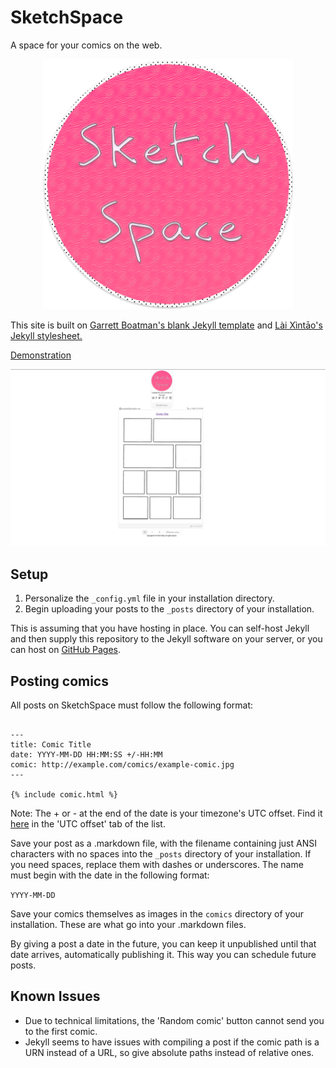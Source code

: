 # SketchSpace
A space for your comics on the web.
<center><a href="https://github.com/EmilSayahi/SketchSpace"><img src="https://github.com/EmilSayahi/SketchSpace/raw/master/img/logo_cropped.png" height="400" width="400"></img></a></center>

This site is built on [Garrett Boatman's blank Jekyll template](https://github.com/garrettboatman/Blank-Theme-Jekyll) and [Lài Xìntāo's Jekyll stylesheet.](https://github.com/laixintao/Princess-Diaries/tree/master/_sass)

[Demonstration](http://emilsayahi.github.io/SketchSpace)


<a href="http://emilsayahi.github.io/SketchSpace"><center><img src="https://github.com/EmilSayahi/SketchSpace/raw/master/img/example_screenshot.PNG"></img></center></a>


## Setup
1. Personalize the ```_config.yml``` file in your installation directory.
2. Begin uploading your posts to the ```_posts``` directory of your installation.

This is assuming that you have hosting in place.
You can self-host Jekyll and then supply this repository to the Jekyll software on your server, or you can host on [GitHub Pages](https://pages.github.com/).

## Posting comics
All posts on SketchSpace must follow the following format:

```

---
title: Comic Title
date: YYYY-MM-DD HH:MM:SS +/-HH:MM
comic: http://example.com/comics/example-comic.jpg
---

{% include comic.html %}

```

Note: The + or - at the end of the date is your timezone's UTC offset. Find it [here](https://en.wikipedia.org/wiki/List_of_tz_database_time_zones) in the 'UTC offset' tab of the list.


Save your post as a .markdown file, with the filename containing just ANSI characters with no spaces into the ```_posts``` directory of your installation. If you need spaces, replace them with dashes or underscores. The name must begin with the date in the following format:


```YYYY-MM-DD```

Save your comics themselves as images in the ```comics``` directory of your installation. These are what go into your .markdown files.

By giving a post a date in the future, you can keep it unpublished until that date arrives, automatically publishing it. This way you can schedule future posts.

## Known Issues
- Due to technical limitations, the 'Random comic' button cannot send you to the first comic.
- Jekyll seems to have issues with compiling a post if the comic path is a URN instead of a URL, so give absolute paths instead of relative ones.
